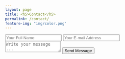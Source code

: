 ```yaml
---
layout: page
title: <h5>Contact</h5>
permalink: /contact/
feature-img: "img/color.png"
---
```


<form action="https://getsimpleform.com/messages?form_api_token=68f3582850688f4394d92ddae45dd01c" method="post">
  <!-- the redirect_to is optional, the form will redirect to the referrer on submission -->
  <input type='hidden' name='redirect_to' value='https://sharadalt.github.io/thank-you'/>
  <!-- all your input fields here.... -->
	<input type='text' name='name' placeholder='Your Full Name' />
  <input type='email' name='email' placeholder='Your E-mail Address' />
  <textarea name='message' placeholder='Write your message ...'></textarea>
  <input type='submit' value='Send Message' />
  
</form>



